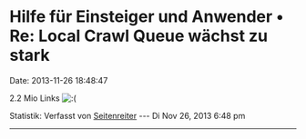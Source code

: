 Hilfe für Einsteiger und Anwender • Re: Local Crawl Queue wächst zu stark
=========================================================================

Date: 2013-11-26 18:48:47

2.2 Mio Links
![:(](http://forum.yacy-websuche.de/images/smilies/icon_e_sad.gif "Sad")

Statistik: Verfasst von
[Seitenreiter](http://forum.yacy-websuche.de/memberlist.php?mode=viewprofile&u=439)
--- Di Nov 26, 2013 6:48 pm

------------------------------------------------------------------------
